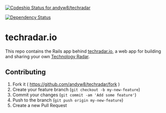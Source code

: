[ ![Codeship Status for andyw8/techradar](https://codeship.io/projects/591ae180-02f3-0132-c1a0-6602e923814a/status)](https://codeship.io/projects/30336)

[![Dependency Status](https://dependencyci.com/github/andyw8/techradar/badge)](https://dependencyci.com/github/andyw8/techradar)

# techradar.io

This repo contains the Rails app behind [techradar.io](http://techradar.io),
a web app for building and sharing your own
[Technology Radar](https://www.thoughtworks.com/radar/faq).

## Contributing

1. Fork it ( https://github.com/andyw8/techradar/fork )
2. Create your feature branch (`git checkout -b my-new-feature`)
3. Commit your changes (`git commit -am 'Add some feature'`)
4. Push to the branch (`git push origin my-new-feature`)
5. Create a new Pull Request
